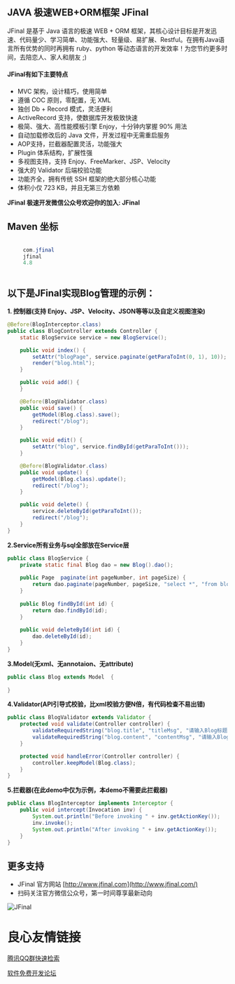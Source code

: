 ## JAVA 极速WEB+ORM框架 JFinal


JFinal 是基于 Java 语言的极速 WEB + ORM 框架，其核心设计目标是开发迅速、代码量少、学习简单、功能强大、轻量级、易扩展、Restful。在拥有Java语言所有优势的同时再拥有 ruby、python 等动态语言的开发效率！为您节约更多时间，去陪恋人、家人和朋友 ;)

#### JFinal有如下主要特点
- MVC 架构，设计精巧，使用简单
- 遵循 COC 原则，零配置，无 XML
- 独创 Db + Record 模式，灵活便利
- ActiveRecord 支持，使数据库开发极致快速
- 极简、强大、高性能模板引擎 Enjoy，十分钟内掌握 90% 用法
- 自动加载修改后的 Java 文件，开发过程中无需重启服务
- AOP支持，拦截器配置灵活，功能强大
- Plugin 体系结构，扩展性强
- 多视图支持，支持 Enjoy、FreeMarker、JSP、Velocity
- 强大的 Validator 后端校验功能
- 功能齐全，拥有传统 SSH 框架的绝大部分核心功能
- 体积小仅 723 KB，并且无第三方依赖

**JFinal 极速开发微信公众号欢迎你的加入: JFinal**

## Maven 坐标

```java
 
     com.jfinal 
     jfinal 
     4.8 
 
```

## 以下是JFinal实现Blog管理的示例：

**1. 控制器(支持 Enjoy、JSP、Velocity、JSON等等以及自定义视图渲染)**

```java
@Before(BlogInterceptor.class)
public class BlogController extends Controller {
    static BlogService service = new BlogService();

    public void index() {
        setAttr("blogPage", service.paginate(getParaToInt(0, 1), 10));
        render("blog.html");
    }

    public void add() {
    }

    @Before(BlogValidator.class)
    public void save() {
        getModel(Blog.class).save();
        redirect("/blog");
    }

    public void edit() {
        setAttr("blog", service.findById(getParaToInt()));
    }

    @Before(BlogValidator.class)
    public void update() {
        getModel(Blog.class).update();
        redirect("/blog");
    }

    public void delete() {
        service.deleteById(getParaToInt());
        redirect("/blog");
    }
}
```

**2.Service所有业务与sql全部放在Service层**

```java
public class BlogService {
    private static final Blog dao = new Blog().dao();
    
    public Page  paginate(int pageNumber, int pageSize) {
        return dao.paginate(pageNumber, pageSize, "select *", "from blog order by id asc");
    }
    
    public Blog findById(int id) {
        return dao.findById(id);
    }
    
    public void deleteById(int id) {
        dao.deleteById(id);
    }
}
```

**3.Model(无xml、无annotaion、无attribute)**

```java
public class Blog extends Model  {
    
}
```

**4.Validator(API引导式校验，比xml校验方便N倍，有代码检查不易出错)**

```java
public class BlogValidator extends Validator {
    protected void validate(Controller controller) {
        validateRequiredString("blog.title", "titleMsg", "请输入Blog标题!");
        validateRequiredString("blog.content", "contentMsg", "请输入Blog内容!");
    }

    protected void handleError(Controller controller) {
        controller.keepModel(Blog.class);
    }
}
```

**5.拦截器(在此demo中仅为示例，本demo不需要此拦截器)**

```java
public class BlogInterceptor implements Interceptor {
    public void intercept(Invocation inv) {
        System.out.println("Before invoking " + inv.getActionKey());
        inv.invoke();
        System.out.println("After invoking " + inv.getActionKey());
    }
}
```

## 更多支持
- JFinal 官方网站  [http://www.jfinal.com](http://www.jfinal.com/) 
- 扫码关注官方微信公众号，第一时间尊享最新动向  

![JFinal](http://www.jfinal.com/assets/img/jfinal_weixin_service_qr_code_150.jpg) 





 # 良心友情链接

[腾讯QQ群快速检索](http://u.720life.cn/s/8cf73f7c)

[软件免费开发论坛](http://u.720life.cn/s/bbb01dc0)
